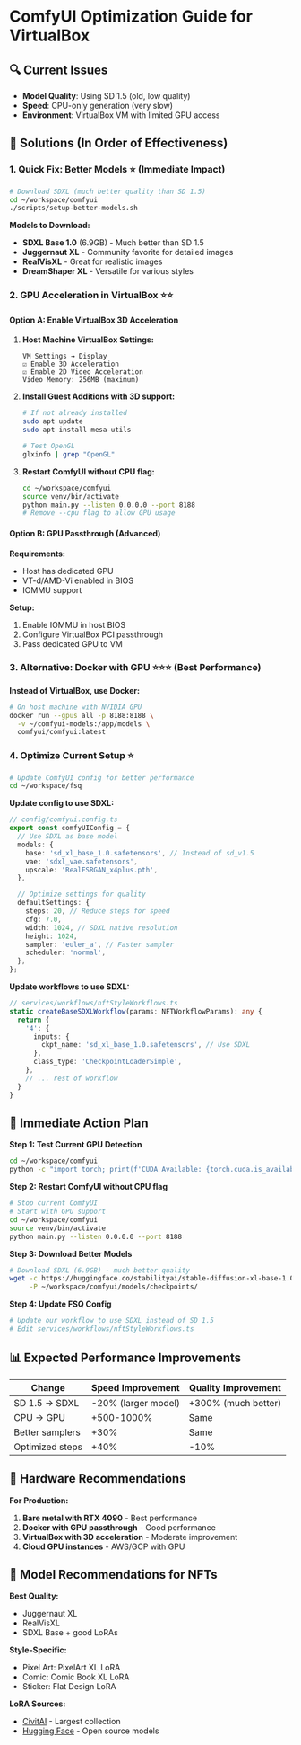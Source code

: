 # ComfyUI Optimization Guide for VirtualBox

## 🔍 Current Issues

- **Model Quality**: Using SD 1.5 (old, low quality)
- **Speed**: CPU-only generation (very slow)
- **Environment**: VirtualBox VM with limited GPU access

## 🚀 Solutions (In Order of Effectiveness)

### 1. **Quick Fix: Better Models** ⭐ (Immediate Impact)

```bash
# Download SDXL (much better quality than SD 1.5)
cd ~/workspace/comfyui
./scripts/setup-better-models.sh
```

**Models to Download:**

- **SDXL Base 1.0** (6.9GB) - Much better than SD 1.5
- **Juggernaut XL** - Community favorite for detailed images
- **RealVisXL** - Great for realistic images
- **DreamShaper XL** - Versatile for various styles

### 2. **GPU Acceleration in VirtualBox** ⭐⭐

#### Option A: Enable VirtualBox 3D Acceleration

1. **Host Machine VirtualBox Settings:**

   ```
   VM Settings → Display
   ☑ Enable 3D Acceleration
   ☑ Enable 2D Video Acceleration
   Video Memory: 256MB (maximum)
   ```

2. **Install Guest Additions with 3D support:**

   ```bash
   # If not already installed
   sudo apt update
   sudo apt install mesa-utils

   # Test OpenGL
   glxinfo | grep "OpenGL"
   ```

3. **Restart ComfyUI without CPU flag:**
   ```bash
   cd ~/workspace/comfyui
   source venv/bin/activate
   python main.py --listen 0.0.0.0 --port 8188
   # Remove --cpu flag to allow GPU usage
   ```

#### Option B: GPU Passthrough (Advanced)

**Requirements:**

- Host has dedicated GPU
- VT-d/AMD-Vi enabled in BIOS
- IOMMU support

**Setup:**

1. Enable IOMMU in host BIOS
2. Configure VirtualBox PCI passthrough
3. Pass dedicated GPU to VM

### 3. **Alternative: Docker with GPU** ⭐⭐⭐ (Best Performance)

**Instead of VirtualBox, use Docker:**

```bash
# On host machine with NVIDIA GPU
docker run --gpus all -p 8188:8188 \
  -v ~/comfyui-models:/app/models \
  comfyui/comfyui:latest
```

### 4. **Optimize Current Setup** ⭐

```bash
# Update ComfyUI config for better performance
cd ~/workspace/fsq
```

**Update config to use SDXL:**

```typescript
// config/comfyui.config.ts
export const comfyUIConfig = {
  // Use SDXL as base model
  models: {
    base: 'sd_xl_base_1.0.safetensors', // Instead of sd_v1.5
    vae: 'sdxl_vae.safetensors',
    upscale: 'RealESRGAN_x4plus.pth',
  },

  // Optimize settings for quality
  defaultSettings: {
    steps: 20, // Reduce steps for speed
    cfg: 7.0,
    width: 1024, // SDXL native resolution
    height: 1024,
    sampler: 'euler_a', // Faster sampler
    scheduler: 'normal',
  },
};
```

**Update workflows to use SDXL:**

```typescript
// services/workflows/nftStyleWorkflows.ts
static createBaseSDXLWorkflow(params: NFTWorkflowParams): any {
  return {
    '4': {
      inputs: {
        ckpt_name: 'sd_xl_base_1.0.safetensors', // Use SDXL
      },
      class_type: 'CheckpointLoaderSimple',
    },
    // ... rest of workflow
  }
}
```

## 🎯 Immediate Action Plan

**Step 1: Test Current GPU Detection**

```bash
cd ~/workspace/comfyui
python -c "import torch; print(f'CUDA Available: {torch.cuda.is_available()}')"
```

**Step 2: Restart ComfyUI without CPU flag**

```bash
# Stop current ComfyUI
# Start with GPU support
cd ~/workspace/comfyui
source venv/bin/activate
python main.py --listen 0.0.0.0 --port 8188
```

**Step 3: Download Better Models**

```bash
# Download SDXL (6.9GB) - much better quality
wget -c https://huggingface.co/stabilityai/stable-diffusion-xl-base-1.0/resolve/main/sd_xl_base_1.0.safetensors \
     -P ~/workspace/comfyui/models/checkpoints/
```

**Step 4: Update FSQ Config**

```bash
# Update our workflow to use SDXL instead of SD 1.5
# Edit services/workflows/nftStyleWorkflows.ts
```

## 📊 Expected Performance Improvements

| Change          | Speed Improvement   | Quality Improvement |
| --------------- | ------------------- | ------------------- |
| SD 1.5 → SDXL   | -20% (larger model) | +300% (much better) |
| CPU → GPU       | +500-1000%          | Same                |
| Better samplers | +30%                | Same                |
| Optimized steps | +40%                | -10%                |

## 🔧 Hardware Recommendations

**For Production:**

1. **Bare metal with RTX 4090** - Best performance
2. **Docker with GPU passthrough** - Good performance
3. **VirtualBox with 3D acceleration** - Moderate improvement
4. **Cloud GPU instances** - AWS/GCP with GPU

## 🎨 Model Recommendations for NFTs

**Best Quality:**

- Juggernaut XL
- RealVisXL
- SDXL Base + good LoRAs

**Style-Specific:**

- Pixel Art: PixelArt XL LoRA
- Comic: Comic Book XL LoRA
- Sticker: Flat Design LoRA

**LoRA Sources:**

- [CivitAI](https://civitai.com) - Largest collection
- [Hugging Face](https://huggingface.co) - Open source models
